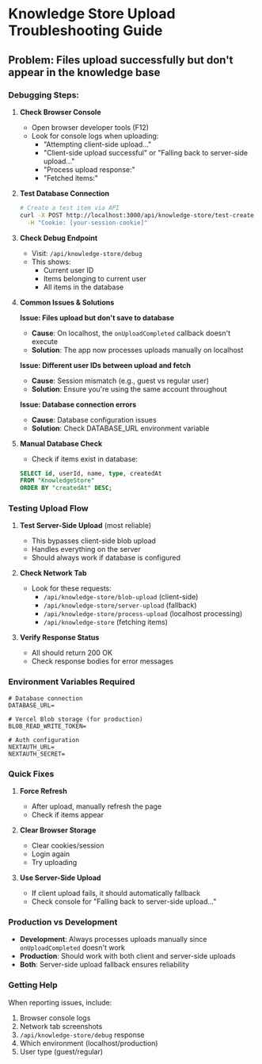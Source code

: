 # Knowledge Store Upload Troubleshooting Guide

## Problem: Files upload successfully but don't appear in the knowledge base

### Debugging Steps:

1. **Check Browser Console**
   - Open browser developer tools (F12)
   - Look for console logs when uploading:
     - "Attempting client-side upload..."
     - "Client-side upload successful" or "Falling back to server-side upload..."
     - "Process upload response:"
     - "Fetched items:"

2. **Test Database Connection**
   ```bash
   # Create a test item via API
   curl -X POST http://localhost:3000/api/knowledge-store/test-create \
     -H "Cookie: [your-session-cookie]"
   ```

3. **Check Debug Endpoint**
   - Visit: `/api/knowledge-store/debug`
   - This shows:
     - Current user ID
     - Items belonging to current user
     - All items in the database

4. **Common Issues & Solutions**

   **Issue: Files upload but don't save to database**
   - **Cause**: On localhost, the `onUploadCompleted` callback doesn't execute
   - **Solution**: The app now processes uploads manually on localhost

   **Issue: Different user IDs between upload and fetch**
   - **Cause**: Session mismatch (e.g., guest vs regular user)
   - **Solution**: Ensure you're using the same account throughout

   **Issue: Database connection errors**
   - **Cause**: Database configuration issues
   - **Solution**: Check DATABASE_URL environment variable

5. **Manual Database Check**
   - Check if items exist in database:
   ```sql
   SELECT id, userId, name, type, createdAt 
   FROM "KnowledgeStore" 
   ORDER BY "createdAt" DESC;
   ```

### Testing Upload Flow

1. **Test Server-Side Upload** (most reliable)
   - This bypasses client-side blob upload
   - Handles everything on the server
   - Should always work if database is configured

2. **Check Network Tab**
   - Look for these requests:
     - `/api/knowledge-store/blob-upload` (client-side)
     - `/api/knowledge-store/server-upload` (fallback)
     - `/api/knowledge-store/process-upload` (localhost processing)
     - `/api/knowledge-store` (fetching items)

3. **Verify Response Status**
   - All should return 200 OK
   - Check response bodies for error messages

### Environment Variables Required

```env
# Database connection
DATABASE_URL=

# Vercel Blob storage (for production)
BLOB_READ_WRITE_TOKEN=

# Auth configuration
NEXTAUTH_URL=
NEXTAUTH_SECRET=
```

### Quick Fixes

1. **Force Refresh**
   - After upload, manually refresh the page
   - Check if items appear

2. **Clear Browser Storage**
   - Clear cookies/session
   - Login again
   - Try uploading

3. **Use Server-Side Upload**
   - If client upload fails, it should automatically fallback
   - Check console for "Falling back to server-side upload..."

### Production vs Development

- **Development**: Always processes uploads manually since `onUploadCompleted` doesn't work
- **Production**: Should work with both client and server-side uploads
- **Both**: Server-side upload fallback ensures reliability

### Getting Help

When reporting issues, include:
1. Browser console logs
2. Network tab screenshots
3. `/api/knowledge-store/debug` response
4. Which environment (localhost/production)
5. User type (guest/regular) 